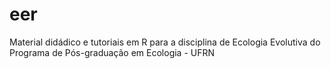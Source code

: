 # eer
Material didádico e tutoriais em R para a disciplina de Ecologia Evolutiva do Programa de Pós-graduação em Ecologia - UFRN
